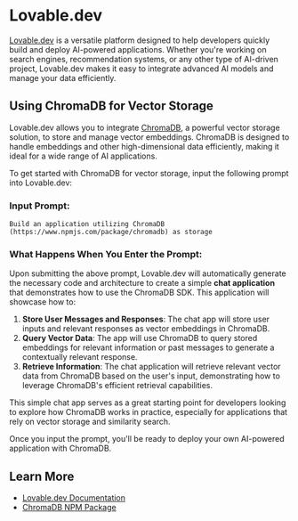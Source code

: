 # Lovable.dev

[Lovable.dev](https://www.lovable.dev) is a versatile platform designed to help developers quickly build and deploy AI-powered applications. Whether you're working on search engines, recommendation systems, or any other type of AI-driven project, Lovable.dev makes it easy to integrate advanced AI models and manage your data efficiently.

## Using ChromaDB for Vector Storage

Lovable.dev allows you to integrate [ChromaDB](https://www.npmjs.com/package/chromadb), a powerful vector storage solution, to store and manage vector embeddings. ChromaDB is designed to handle embeddings and other high-dimensional data efficiently, making it ideal for a wide range of AI applications.

To get started with ChromaDB for vector storage, input the following prompt into Lovable.dev:

### Input Prompt:
```
Build an application utilizing ChromaDB (https://www.npmjs.com/package/chromadb) as storage
```

### What Happens When You Enter the Prompt:
Upon submitting the above prompt, Lovable.dev will automatically generate the necessary code and architecture to create a simple **chat application** that demonstrates how to use the ChromaDB SDK. This application will showcase how to:

1. **Store User Messages and Responses**: The chat app will store user inputs and relevant responses as vector embeddings in ChromaDB.
2. **Query Vector Data**: The app will use ChromaDB to query stored embeddings for relevant information or past messages to generate a contextually relevant response.
3. **Retrieve Information**: The chat application will retrieve relevant vector data from ChromaDB based on the user's input, demonstrating how to leverage ChromaDB's efficient retrieval capabilities.

This simple chat app serves as a great starting point for developers looking to explore how ChromaDB works in practice, especially for applications that rely on vector storage and similarity search.

Once you input the prompt, you'll be ready to deploy your own AI-powered application with ChromaDB.

## Learn More

- [Lovable.dev Documentation](https://www.lovable.dev/docs)
- [ChromaDB NPM Package](https://www.npmjs.com/package/chromadb)